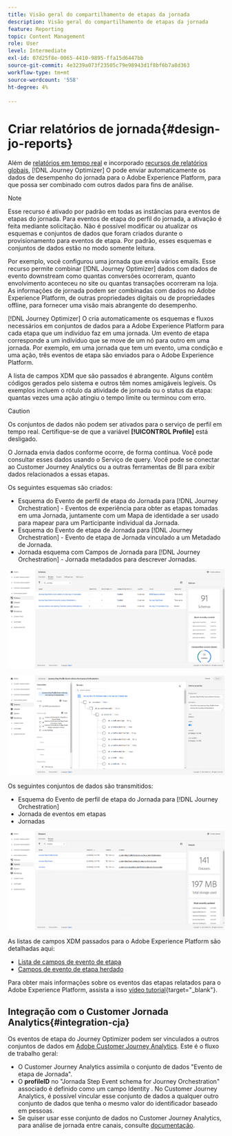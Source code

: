 ```yaml
---
title: Visão geral do compartilhamento de etapas da jornada
description: Visão geral do compartilhamento de etapas da jornada
feature: Reporting
topic: Content Management
role: User
level: Intermediate
exl-id: 07d25f8e-0065-4410-9895-ffa15d6447bb
source-git-commit: 4e3239a073f23505c79e98943d1f8bf6b7a8d363
workflow-type: tm+mt
source-wordcount: '558'
ht-degree: 4%

---
```


# Criar relatórios de jornada{#design-jo-reports}

Além de [relatórios em tempo real](live-report.md) e incorporado [recursos de relatórios globais](global-report.md), [!DNL Journey Optimizer] O pode enviar automaticamente os dados de desempenho do jornada para o Adobe Experience Platform, para que possa ser combinado com outros dados para fins de análise.

>[!NOTE]
>
>Esse recurso é ativado por padrão em todas as instâncias para eventos de etapas do jornada. Para eventos de etapa do perfil do jornada, a ativação é feita mediante solicitação. Não é possível modificar ou atualizar os esquemas e conjuntos de dados que foram criados durante o provisionamento para eventos de etapa. Por padrão, esses esquemas e conjuntos de dados estão no modo somente leitura.

Por exemplo, você configurou uma jornada que envia vários emails. Esse recurso permite combinar [!DNL Journey Optimizer] dados com dados de evento downstream como quantas conversões ocorreram, quanto envolvimento aconteceu no site ou quantas transações ocorreram na loja. As informações de jornada podem ser combinadas com dados no Adobe Experience Platform, de outras propriedades digitais ou de propriedades offline, para fornecer uma visão mais abrangente do desempenho.

[!DNL Journey Optimizer] O cria automaticamente os esquemas e fluxos necessários em conjuntos de dados para a Adobe Experience Platform para cada etapa que um indivíduo faz em uma jornada. Um evento de etapa corresponde a um indivíduo que se move de um nó para outro em uma jornada. Por exemplo, em uma jornada que tem um evento, uma condição e uma ação, três eventos de etapa são enviados para o Adobe Experience Platform.

A lista de campos XDM que são passados é abrangente. Alguns contêm códigos gerados pelo sistema e outros têm nomes amigáveis legíveis. Os exemplos incluem o rótulo da atividade de jornada ou o status da etapa: quantas vezes uma ação atingiu o tempo limite ou terminou com erro.

>[!CAUTION]
>
>Os conjuntos de dados não podem ser ativados para o serviço de perfil em tempo real. Certifique-se de que a variável **[!UICONTROL Profile]** está desligado.

O Jornada envia dados conforme ocorre, de forma contínua. Você pode consultar esses dados usando o Serviço de query. Você pode se conectar ao Customer Journey Analytics ou a outras ferramentas de BI para exibir dados relacionados a essas etapas.

Os seguintes esquemas são criados:

* Esquema do Evento de perfil de etapa do Jornada para [!DNL Journey Orchestration] - Eventos de experiência para obter as etapas tomadas em uma Jornada, juntamente com um Mapa de identidade a ser usado para mapear para um Participante individual da Jornada.
* Esquema do Evento de etapa de Jornada para [!DNL Journey Orchestration] - Evento de etapa de Jornada vinculado a um Metadado de Jornada.
* Jornada esquema com Campos de Jornada para [!DNL Journey Orchestration] - Jornada metadados para descrever Jornadas.

![](../assets/sharing1.png)

![](../assets/sharing2.png)

Os seguintes conjuntos de dados são transmitidos:

* Esquema do Evento de perfil de etapa do Jornada para [!DNL Journey Orchestration]
* Jornada de eventos em etapas
* Jornadas

![](../assets/sharing3.png)

As listas de campos XDM passados para o Adobe Experience Platform são detalhadas aqui:

* [Lista de campos de evento de etapa](../reports/sharing-field-list.md)
* [Campos de evento de etapa herdado](../reports/sharing-legacy-fields.md)

Para obter mais informações sobre os eventos das etapas relatados para o Adobe Experience Platform, assista a isso [vídeo tutorial](https://experienceleague.adobe.com/docs/journey-orchestration-learn/tutorials/reporting-step-events-to-adobe-experience-platform.html){target=&quot;_blank&quot;}.

## Integração com o Customer Jornada Analytics{#integration-cja}

Os eventos de etapa do Journey Optimizer podem ser vinculados a outros conjuntos de dados em [Adobe Customer Journey Analytics](https://experienceleague.adobe.com/docs/analytics-platform/using/cja-overview/cja-overview.html?lang=pt-BR). Este é o fluxo de trabalho geral:

* O Customer Journey Analytics assimila o conjunto de dados &quot;Evento de etapa de Jornada&quot;.
* O **profileID** no &quot;Jornada Step Event schema for Journey Orchestration&quot; associado é definido como um campo Identity . No Customer Journey Analytics, é possível vincular esse conjunto de dados a qualquer outro conjunto de dados que tenha o mesmo valor do identificador baseado em pessoas.
* Se quiser usar esse conjunto de dados no Customer Journey Analytics, para análise de jornada entre canais, consulte [documentação](https://experienceleague.adobe.com/docs/analytics-platform/using/cja-usecases/cross-channel.html).

